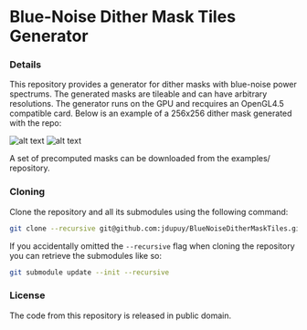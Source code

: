 # Blue-Noise Dither Mask Tiles Generator

### Details
This repository provides a generator for dither masks with blue-noise power spectrums. 
The generated masks are tileable and can have arbitrary resolutions. 
The generator runs on the GPU and recquires an OpenGL4.5 compatible card.
Below is an example of a 256x256 dither mask generated with the repo:

![alt text](examples/preview.png "Mask") ![alt text](examples/spectrum.png "Power Spectrum")

A set of precomputed masks can be downloaded from the examples/ repository.

### Cloning

Clone the repository and all its submodules using the following command:
```sh
git clone --recursive git@github.com:jdupuy/BlueNoiseDitherMaskTiles.git
```

If you accidentally omitted the `--recursive` flag when cloning the repository you can retrieve the submodules like so:
```sh
git submodule update --init --recursive
```

### License
The code from this repository is released in public domain.
